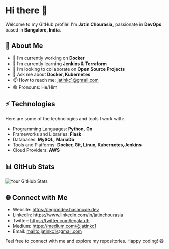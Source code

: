 # Hi there 👋

Welcome to my GitHub profile! I'm **Jatin Chourasia**, passionate in **DevOps** based in **Bangalore, India**. 

## 🌱 About Me

- 🔭 I’m currently working on **Docker**
- 🌱 I’m currently learning **Jenkins & Terraform**
- 👯 I’m looking to collaborate on **Open Source Projects**
- 💬 Ask me about **Docker, Kubernetes**
- 📫 How to reach me: jatinkc1@gmail.com
- 😄 Pronouns: He/Him

## ⚡ Technologies

Here are some of the technologies and tools I work with:

- Programming Languages: **Python, Go**
- Frameworks and Libraries: **Flask**
- Databases: **MySQL, MariaDb**
- Tools and Platforms: **Docker, Git, Linux, Kubernetes,Jenkins**
- Cloud Providers: **AWS**

## 📊 GitHub Stats

![Your GitHub Stats](https://github-readme-stats.vercel.app/api?username=Jatinkc&show_icons=true)

## 🌐 Connect with Me

- Website: https://legiondev.hashnode.dev
- LinkedIn: https://www.linkedin.com/in/jatinchourasia
- Twitter:  https://twitter.com/legalauth
- Medium: https://medium.com/@jatinkc1
- Email: <mailto:jatinkc1@gmail.com>

Feel free to connect with me and explore my repositories. Happy coding! 😄
